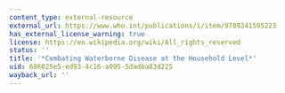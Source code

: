 ```yaml
---
content_type: external-resource
external_url: https://www.who.int/publications/i/item/9789241595223
has_external_license_warning: true
license: https://en.wikipedia.org/wiki/All_rights_reserved
status: ''
title: '*Combating Waterborne Disease at the Household Level*'
uid: 686025e5-ed93-4c16-a095-5dadba83d225
wayback_url: ''
---
```

